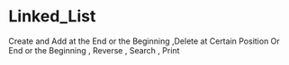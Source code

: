# Linked_List
Create and Add at the End or the Beginning ,Delete at Certain Position Or End or the Beginning ,  Reverse , Search , Print 
